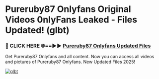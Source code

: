# Pureruby87 Onlyfans Original Videos 0nlyFans Leaked - Files Updated! (glbt)

<h3>🔴 CLICK HERE 🌐==►► <a href="https://tinyurl.com/2jnfzry5" rel="nofollow">Pureruby87 Onlyfans Updated Files</a></h3>

Get Pureruby87 Onlyfans and all content. Now you can access all videos and pictures of Pureruby87 Onlyfans. New Updated Files 2025!

[![glbt](https://i.imgur.com/GyGTBgg.gif)](https://tinyurl.com/2jnfzry5)
